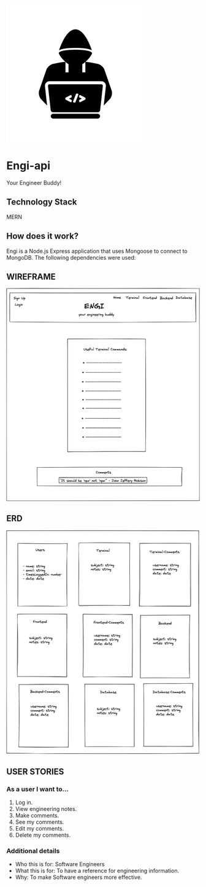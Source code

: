 ![Engi-Logo](./img/engi-logo.jpeg)

# Engi-api
Your Engineer Buddy!

<!-- ## Purpose of this application -->

## Technology Stack
MERN

## How does it work?
Engi is a Node.js Express application that uses Mongoose to connect to MongoDB.  The following dependencies were used:


<!-- ## Screenshots
### Front Page
![Front Page](./img/)
### Log In
![Log In](./img/)
### 
![](./img/) -->

## WIREFRAME
![Wireframe](./img/engi-wireframe.png)

## ERD
![ERD](./img/engi-erd.png)

## USER STORIES
### As a user I want to...
1. Log in.
2. View engineering notes.
3. Make comments.
4. See my comments.
5. Edit my comments.
6. Delete my comments.

### Additional details
- Who this is for: Software Engineers
- What this is for: To have a reference for engineering information.
- Why: To make Software engineers more effective.

<!-- ## Code Snippets -->
